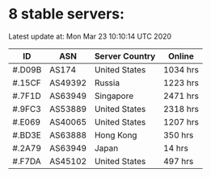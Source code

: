 # 8 stable servers:

Latest update at: Mon Mar 23 10:10:14 UTC 2020

| ID | ASN | Server Country | Online |
| -- | --- | -------------- | ------ |
| #.D09B | AS174 | United States | 1034 hrs |
| #.15CF | AS49392 | Russia | 1223 hrs |
| #.7F1D | AS63949 | Singapore | 2471 hrs |
| #.9FC3 | AS53889 | United States | 2318 hrs |
| #.E069 | AS40065 | United States | 1207 hrs |
| #.BD3E | AS63888 | Hong Kong | 350 hrs |
| #.2A79 | AS63949 | Japan | 14 hrs |
| #.F7DA | AS45102 | United States | 497 hrs |

